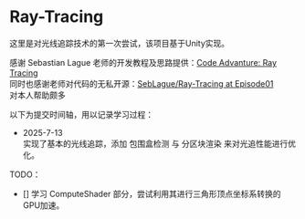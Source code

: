 # Ray-Tracing

这里是对光线追踪技术的第一次尝试，该项目基于Unity实现。 

 
感谢 Sebastian Lague 老师的开发教程及思路提供：[Code Advanture: Ray Tracing](https://www.youtube.com/watch?v=Qz0KTGYJtUk)<br>
同时也感谢老师对代码的无私开源：[SebLague/Ray-Tracing at Episode01](https://github.com/SebLague/Ray-Tracing/tree/Episode01)<br>
对本人帮助颇多 

 
以下为提交时间轴，用以记录学习过程： 

- 2025-7-13<br>
实现了基本的光线追踪，添加 包围盒检测 与 分区块渲染 来对光追性能进行优化。 

 
TODO：<br>
- [] 学习 ComputeShader 部分，尝试利用其进行三角形顶点坐标系转换的GPU加速。
